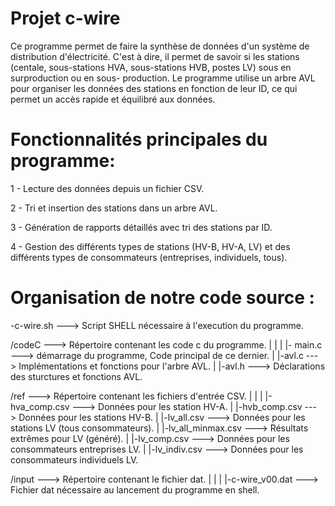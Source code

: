 # Projet c-wire

Ce programme permet de faire la synthèse de données d'un système de distribution d'électricité.
C'est à dire, il permet de savoir si les stations (centale, sous-stations HVA, sous-stations HVB, postes LV) sous en surproduction
ou en sous- production.
Le programme utilise un arbre AVL pour organiser les données des stations en fonction de leur ID, ce qui permet un accès rapide et équilibré aux données.

# Fonctionnalités principales du programme:


1 - Lecture des données depuis un fichier CSV. 

2 - Tri et insertion des stations dans un arbre AVL.

3 - Génération de rapports détaillés avec tri des stations par ID.

4 - Gestion des différents types de stations (HV-B, HV-A, LV) et des différents types de consommateurs (entreprises, individuels, tous).


# Organisation de notre code source : 


-c-wire.sh                 ---> Script SHELL nécessaire à l'execution du programme.

/codeC                     ---> Répertoire contenant les code c du programme.
|
|
|
|- main.c                   ---> démarrage du programme, Code principal de ce dernier.
|
|-avl.c                    ---> Implémentations et fonctions pour l'arbre AVL.
|
|-avl.h                    ---> Déclarations des sturctures et fonctions AVL.

/ref                   ---> Répertoire contenant les fichiers d'entrée CSV.
|
|
|
|-hva_comp.csv                   ---> Données pour les station HV-A.
|
|-hvb_comp.csv                   ---> Données pour les stations HV-B.
|
|-lv_all.csv                     ---> Données pour les stations LV (tous consommateurs).
|
|-lv_all_minmax.csv              ---> Résultats extrêmes pour LV (généré).
|
|-lv_comp.csv                    ---> Données pour les consommateurs entreprises LV.
|
|-lv_indiv.csv                  ---> Données pour les consommateurs individuels LV.

/input                  ---> Répertoire contenant le fichier dat.
|
|
|
|-c-wire_v00.dat                   ---> Fichier dat nécessaire au lancement du programme en shell.




